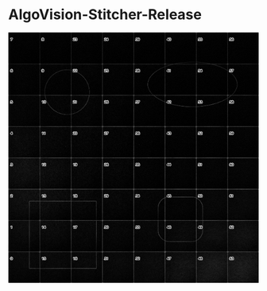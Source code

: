 # AlgoVision-Stitcher-Release

![alt text](https://github.com/baseunder/AlgoVision-Stitcher-Release/blob/master/stitched.png?raw=true)
